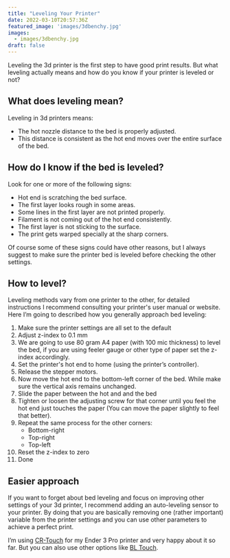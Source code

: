 ```yaml
---
title: "Leveling Your Printer"
date: 2022-03-10T20:57:36Z
featured_image: 'images/3dbenchy.jpg'
images:
  - images/3dbenchy.jpg
draft: false
---
```


Leveling the 3d printer is the first step to have good print results. But what leveling actually means and how do you know if your printer is leveled or not?

## What does leveling mean?

Leveling in 3d printers means:

- The hot nozzle distance to the bed is properly adjusted.
- This distance is consistent as the hot end moves over the entire surface of the bed.

## How do I know if the bed is leveled?

Look for one or more of the following signs:

- Hot end is scratching the bed surface.
- The first layer looks rough in some areas.
- Some lines in the first layer are not printed properly.
- Filament is not coming out of the hot end consistently.
- The first layer is not sticking to the surface.
- The print gets warped specially at the sharp corners.

Of course some of these signs could have other reasons, but I always suggest to make sure the printer bed is leveled before checking the other settings.

## How to level?

Leveling methods vary from one printer to the other, for detailed instructions I recommend consulting your printer's user manual or website. Here I’m going to described how you generally approach bed leveling:

1. Make sure the printer settings are all set to the default
1. Adjust z-index to 0.1 mm 
1. We are going to use 80 gram A4 paper (with 100 mic thickness) to level the bed, if you are using feeler gauge or other type of paper set the z-index accordingly.
1. Set the printer's hot end to home (using the printer’s controller).
1. Release the stepper motors.
1. Now move the hot end to the bottom-left corner of the bed. While make sure the vertical axis remains unchanged.
1. Slide the paper between the hot and and the bed
1. Tighten or loosen the adjusting screw for that corner until you feel the hot end just touches the paper (You can move the paper slightly to feel that better).
1. Repeat the same process for the other corners:
    - Bottom-right 
    - Top-right
    - Top-left 
1. Reset the z-index to zero
1. Done

## Easier approach

If you want to forget about bed leveling and focus on improving other settings of your 3d printer, I recommend adding an auto-leveling sensor to your printer. By doing that you are basically removing one (rather important) variable from the printer settings and you can use other parameters to achieve a perfect print.

I’m using [CR-Touch](https://www.creality3dshop.eu/products/creality3d-cr-touch-auto-bed-leveling-sensor-for-ender-series-3d-printer-with-4-2-2-4-2-7-motherboard?gclid=CjwKCAiA4KaRBhBdEiwAZi1zzjHamio9WtW8aRnOIx904bfD3KymJiix-fLnoGape-FGYT-rqjjBvBoCOAsQAvD_BwE) for my Ender 3 Pro printer and very happy about it so far. But you can also use other options like [BL Touch](https://www.creality3dofficial.com/collections/bl-touch?sca_ref=10788.CFDqhuwn3C).

